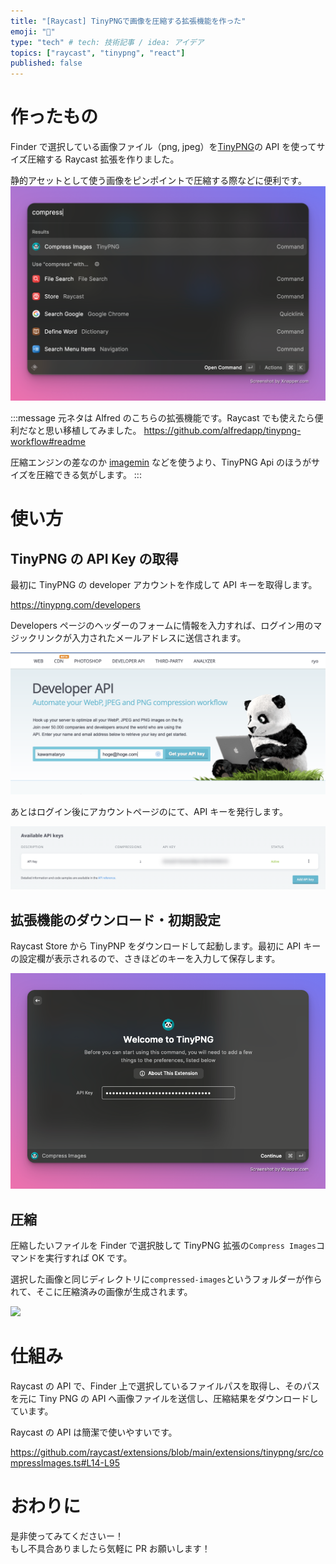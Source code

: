 ```yaml
---
title: "[Raycast] TinyPNGで画像を圧縮する拡張機能を作った"
emoji: "🐼"
type: "tech" # tech: 技術記事 / idea: アイデア
topics: ["raycast", "tinypng", "react"]
published: false
---
```


# 作ったもの

Finder で選択している画像ファイル（png, jpeg）を[TinyPNG](https://tinypng.com/)の API を使ってサイズ圧縮する Raycast 拡張を作りました。

静的アセットとして使う画像をピンポイントで圧縮する際などに便利です。
![](/images/73b976789700d3/2022-09-04-08-06-39.png)

:::message
元ネタは Alfred のこちらの拡張機能です。Raycast でも使えたら便利だなと思い移植してみました。
https://github.com/alfredapp/tinypng-workflow#readme

圧縮エンジンの差なのか [imagemin](https://www.npmjs.com/package/imagemin) などを使うより、TinyPNG Api のほうがサイズを圧縮できる気がします。
:::

# 使い方

## TinyPNG の API Key の取得

最初に TinyPNG の developer アカウントを作成して API キーを取得します。

https://tinypng.com/developers

Developers ページのヘッダーのフォームに情報を入力すれば、ログイン用のマジックリンクが入力されたメールアドレスに送信されます。

![](/images/73b976789700d3/2022-09-04-06-48-12.png)

あとはログイン後にアカウントページのにて、API キーを発行します。

![](/images/73b976789700d3/2022-09-04-07-01-42.png)

## 拡張機能のダウンロード・初期設定

Raycast Store から TinyPNP をダウンロードして起動します。最初に API キーの設定欄が表示されるので、さきほどのキーを入力して保存します。

![](/images/73b976789700d3/2022-09-04-07-03-11.png)

## 圧縮

圧縮したいファイルを Finder で選択肢して TinyPNG 拡張の`Compress Images`コマンドを実行すれば OK です。

選択した画像と同じディレクトリに`compressed-images`というフォルダーが作られて、そこに圧縮済みの画像が生成されます。

![](https://i.gyazo.com/39e916e4681b8fc1e315e55185088ec4.gif)

# 仕組み

Raycast の API で、Finder 上で選択しているファイルパスを取得し、そのパスを元に Tiny PNG の API へ画像ファイルを送信し、圧縮結果をダウンロードしています。

Raycast の API は簡潔で使いやすいです。

https://github.com/raycast/extensions/blob/main/extensions/tinypng/src/compressImages.ts#L14-L95

# おわりに

是非使ってみてくださいー！  
もし不具合ありましたら気軽に PR お願いします！
